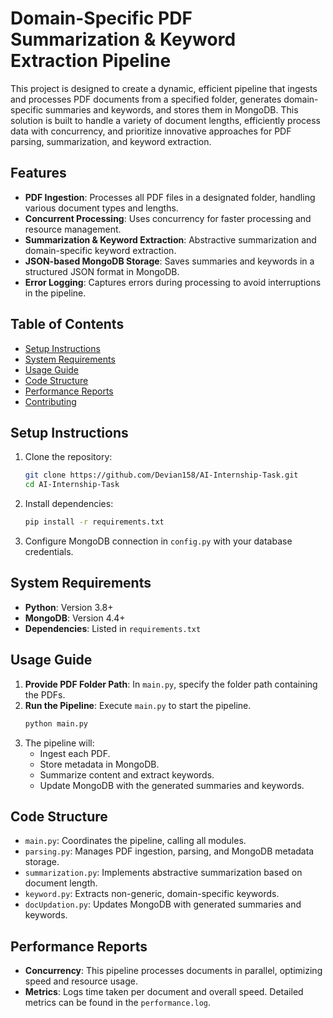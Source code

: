 # Domain-Specific PDF Summarization & Keyword Extraction Pipeline

This project is designed to create a dynamic, efficient pipeline that ingests and processes PDF documents from a specified folder, generates domain-specific summaries and keywords, and stores them in MongoDB. This solution is built to handle a variety of document lengths, efficiently process data with concurrency, and prioritize innovative approaches for PDF parsing, summarization, and keyword extraction.

## Features
- **PDF Ingestion**: Processes all PDF files in a designated folder, handling various document types and lengths.
- **Concurrent Processing**: Uses concurrency for faster processing and resource management.
- **Summarization & Keyword Extraction**: Abstractive summarization and domain-specific keyword extraction.
- **JSON-based MongoDB Storage**: Saves summaries and keywords in a structured JSON format in MongoDB.
- **Error Logging**: Captures errors during processing to avoid interruptions in the pipeline.

## Table of Contents
- [Setup Instructions](#setup-instructions)
- [System Requirements](#system-requirements)
- [Usage Guide](#usage-guide)
- [Code Structure](#code-structure)
- [Performance Reports](#performance-reports)
- [Contributing](#contributing)

## Setup Instructions

1. Clone the repository:
    ```bash
    git clone https://github.com/Devian158/AI-Internship-Task.git
    cd AI-Internship-Task
    ```

2. Install dependencies:
    ```bash
    pip install -r requirements.txt
    ```

3. Configure MongoDB connection in `config.py` with your database credentials.

## System Requirements
- **Python**: Version 3.8+
- **MongoDB**: Version 4.4+
- **Dependencies**: Listed in `requirements.txt`

## Usage Guide
1. **Provide PDF Folder Path**: In `main.py`, specify the folder path containing the PDFs.
2. **Run the Pipeline**: Execute `main.py` to start the pipeline.
    ```bash
    python main.py
    ```
3. The pipeline will:
   - Ingest each PDF.
   - Store metadata in MongoDB.
   - Summarize content and extract keywords.
   - Update MongoDB with the generated summaries and keywords.

## Code Structure
- `main.py`: Coordinates the pipeline, calling all modules.
- `parsing.py`: Manages PDF ingestion, parsing, and MongoDB metadata storage.
- `summarization.py`: Implements abstractive summarization based on document length.
- `keyword.py`: Extracts non-generic, domain-specific keywords.
- `docUpdation.py`: Updates MongoDB with generated summaries and keywords.

## Performance Reports
- **Concurrency**: This pipeline processes documents in parallel, optimizing speed and resource usage.
- **Metrics**: Logs time taken per document and overall speed. Detailed metrics can be found in the `performance.log`.

